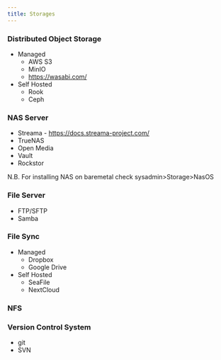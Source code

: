 ```yaml
---
title: Storages
---
```


### Distributed Object Storage
- Managed
  - AWS S3
  - MinIO
  - https://wasabi.com/
- Self Hosted
  - Rook
  - Ceph

### NAS Server

- Streama - https://docs.streama-project.com/
- TrueNAS
- Open Media
- Vault
- Rockstor

N.B. For installing NAS on baremetal check sysadmin>Storage>NasOS

### File Server

- FTP/SFTP
- Samba

### File Sync

- Managed
  - Dropbox
  - Google Drive
- Self Hosted
  - SeaFile
  - NextCloud

### NFS

### Version Control System

- git
- SVN